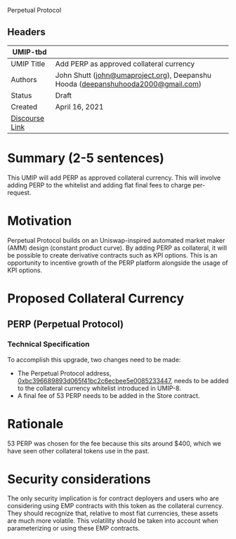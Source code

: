Perpetual Protocol

## Headers
| UMIP-tbd   |                                                                                                                                          |
|------------|------------------------------------------------------------------------------------------------------------------------------------------|
| UMIP Title | Add PERP as approved collateral currency          |
| Authors    | John Shutt (john@umaproject.org), Deepanshu Hooda (deepanshuhooda2000@gmail.com) |
| Status     | Draft                                                                                                                                    |
| Created    | April 16, 2021                                                                                                                           |
| [Discourse Link](TBD)    |       
# Summary (2-5 sentences)
This UMIP will add PERP as approved collateral currency. This will involve adding PERP to the whitelist and adding flat final fees to charge per-request.
# Motivation
Perpetual Protocol builds on an Uniswap-inspired automated market maker (AMM) design (constant product curve).
By adding PERP as collateral, it will be possible to create derivative contracts such as KPI options. This is an opportunity to incentive growth of the PERP platform alongside the usage of KPI options.

# Proposed Collateral Currency


## PERP (Perpetual Protocol)

### Technical Specification
To accomplish this upgrade, two changes need to be made:

 * The Perpetual Protocol address, [0xbc396689893d065f41bc2c6ecbee5e0085233447][PERP], needs to be added to the collateral currency whitelist introduced in UMIP-8.
 * A final fee of 53 PERP  needs to be added in the Store contract. 

 [PERP ]: https://etherscan.io/token/0xbc396689893d065f41bc2c6ecbee5e0085233447

# Rationale
53 PERP was chosen for the fee because this sits around $400, which we have seen other collateral tokens use in the past.

# Security considerations

The only security implication is for contract deployers and users who are considering using EMP contracts with this token as the collateral currency. 
They should recognize that, relative to most fiat currencies, these assets are much more volatile. This volatility should be taken into account when parameterizing or using these EMP contracts.


